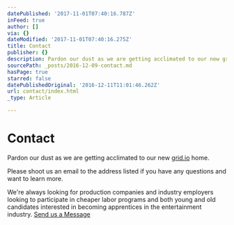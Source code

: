 ```yaml
---
datePublished: '2017-11-01T07:40:16.787Z'
inFeed: true
author: []
via: {}
dateModified: '2017-11-01T07:40:16.275Z'
title: Contact
publisher: {}
description: Pardon our dust as we are getting acclimated to our new grid.io home.
sourcePath: _posts/2016-12-09-contact.md
hasPage: true
starred: false
datePublishedOriginal: '2016-12-11T11:01:46.262Z'
url: contact/index.html
_type: Article

---
```

# **Contact**

Pardon our dust as we are getting acclimated to our new [grid.io][0] home.

Please shoot us an email to the address listed if you have any questions and want to learn more.

We're always looking for production companies and industry employers looking to participate in cheaper labor programs and both young and old candidates interested in becoming apprentices in the entertainment industry.
[Send us a Message][1]

[0]: https://thegrid.io/ "thegrid"
[1]: https://dentv.typeform.com/to/V0rJGi